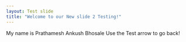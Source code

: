 ```yaml
---
layout: Test slide
title: "Welcome to our New slide 2 Testing!"
---
```

My name is Prathamesh Ankush Bhosale
Use the Test arrow to go back!

